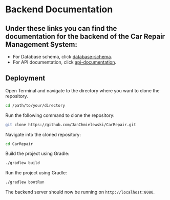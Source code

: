 # Backend Documentation

## Under these links you can find the documentation for the backend of the Car Repair Management System:

* For Database schema, click [database-schema](Database-Schema.md).
* For API documentation, click [api-documentation](Api-Documentation.md).

## Deployment

Open Terminal and navigate to the directory where you want to clone the repository.

```bash
cd /path/to/your/directory
```

Run the following command to clone the repository:

```bash
git clone https://github.com/JanChmielewski/CarRepair.git
```

Navigate into the cloned repository:

```bash
cd CarRepair
```

Build the project using Gradle:

```bash
./gradlew build
```

Run the project using Gradle:

```bash
./gradlew bootRun
```

The backend server should now be running on `http://localhost:8080`.




